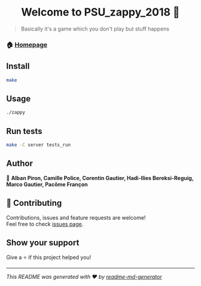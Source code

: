 <h1 align="center">Welcome to PSU_zappy_2018 👋</h1>
<p>
</p>

> Basically it&#39;s a game which you don&#39;t play but stuff happens

### 🏠 [Homepage](https://github.com/Marco-Gautier/zappy)

## Install

```sh
make
```

## Usage

```sh
./zappy
```

## Run tests

```sh
make -C server tests_run
```

## Author

👤 **Alban Piron, Camille Police, Corentin Gautier, Hadi-Ilies Bereksi-Reguig, Marco Gautier, Pacôme Françon**


## 🤝 Contributing

Contributions, issues and feature requests are welcome!<br />Feel free to check [issues page](https://github.com/Marco-Gautier/zappy/issues).

## Show your support

Give a ⭐️ if this project helped you!

***
_This README was generated with ❤️ by [readme-md-generator](https://github.com/kefranabg/readme-md-generator)_
